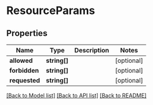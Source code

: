 # ResourceParams

## Properties
Name | Type | Description | Notes
------------ | ------------- | ------------- | -------------
**allowed** | **string[]** |  | [optional] 
**forbidden** | **string[]** |  | [optional] 
**requested** | **string[]** |  | [optional] 

[[Back to Model list]](../README.md#documentation-for-models) [[Back to API list]](../README.md#documentation-for-api-endpoints) [[Back to README]](../README.md)


